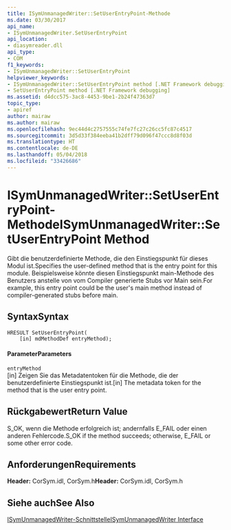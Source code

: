 ```yaml
---
title: ISymUnmanagedWriter::SetUserEntryPoint-Methode
ms.date: 03/30/2017
api_name:
- ISymUnmanagedWriter.SetUserEntryPoint
api_location:
- diasymreader.dll
api_type:
- COM
f1_keywords:
- ISymUnmanagedWriter::SetUserEntryPoint
helpviewer_keywords:
- ISymUnmanagedWriter::SetUserEntryPoint method [.NET Framework debugging]
- SetUserEntryPoint method [.NET Framework debugging]
ms.assetid: d4dcc575-3ac8-4453-9be1-2b24f47363d7
topic_type:
- apiref
author: mairaw
ms.author: mairaw
ms.openlocfilehash: 9ec44d4c2757555c74fe7fc27c26cc5fc87c4517
ms.sourcegitcommit: 3d5d33f384eeba41b2dff79d096f47ccc8d8f03d
ms.translationtype: HT
ms.contentlocale: de-DE
ms.lasthandoff: 05/04/2018
ms.locfileid: "33426686"
---
```

# <a name="isymunmanagedwritersetuserentrypoint-method"></a><span data-ttu-id="e23cf-102">ISymUnmanagedWriter::SetUserEntryPoint-Methode</span><span class="sxs-lookup"><span data-stu-id="e23cf-102">ISymUnmanagedWriter::SetUserEntryPoint Method</span></span>
<span data-ttu-id="e23cf-103">Gibt die benutzerdefinierte Methode, die den Einstiegspunkt für dieses Modul ist.</span><span class="sxs-lookup"><span data-stu-id="e23cf-103">Specifies the user-defined method that is the entry point for this module.</span></span> <span data-ttu-id="e23cf-104">Beispielsweise könnte diesen Einstiegspunkt main-Methode des Benutzers anstelle von vom Compiler generierte Stubs vor Main sein.</span><span class="sxs-lookup"><span data-stu-id="e23cf-104">For example, this entry point could be the user's main method instead of compiler-generated stubs before main.</span></span>  
  
## <a name="syntax"></a><span data-ttu-id="e23cf-105">Syntax</span><span class="sxs-lookup"><span data-stu-id="e23cf-105">Syntax</span></span>  
  
```  
HRESULT SetUserEntryPoint(  
    [in] mdMethodDef entryMethod);  
```  
  
#### <a name="parameters"></a><span data-ttu-id="e23cf-106">Parameter</span><span class="sxs-lookup"><span data-stu-id="e23cf-106">Parameters</span></span>  
 `entryMethod`  
 <span data-ttu-id="e23cf-107">[in] Zeigen Sie das Metadatentoken für die Methode, die der benutzerdefinierte Einstiegspunkt ist.</span><span class="sxs-lookup"><span data-stu-id="e23cf-107">[in] The metadata token for the method that is the user entry point.</span></span>  
  
## <a name="return-value"></a><span data-ttu-id="e23cf-108">Rückgabewert</span><span class="sxs-lookup"><span data-stu-id="e23cf-108">Return Value</span></span>  
 <span data-ttu-id="e23cf-109">S_OK, wenn die Methode erfolgreich ist; andernfalls E_FAIL oder einen anderen Fehlercode.</span><span class="sxs-lookup"><span data-stu-id="e23cf-109">S_OK if the method succeeds; otherwise, E_FAIL or some other error code.</span></span>  
  
## <a name="requirements"></a><span data-ttu-id="e23cf-110">Anforderungen</span><span class="sxs-lookup"><span data-stu-id="e23cf-110">Requirements</span></span>  
 <span data-ttu-id="e23cf-111">**Header:** CorSym.idl, CorSym.h</span><span class="sxs-lookup"><span data-stu-id="e23cf-111">**Header:** CorSym.idl, CorSym.h</span></span>  
  
## <a name="see-also"></a><span data-ttu-id="e23cf-112">Siehe auch</span><span class="sxs-lookup"><span data-stu-id="e23cf-112">See Also</span></span>  
 [<span data-ttu-id="e23cf-113">ISymUnmanagedWriter-Schnittstelle</span><span class="sxs-lookup"><span data-stu-id="e23cf-113">ISymUnmanagedWriter Interface</span></span>](../../../../docs/framework/unmanaged-api/diagnostics/isymunmanagedwriter-interface.md)

